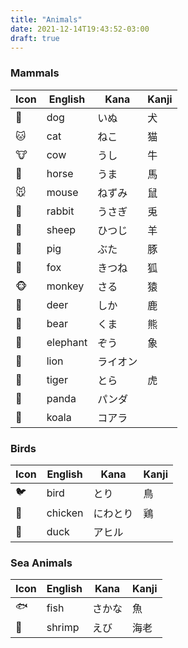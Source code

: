 ```yaml
---
title: "Animals"
date: 2021-12-14T19:43:52-03:00
draft: true
---
```

### Mammals
| Icon | English  | Kana     | Kanji |
|------|----------|----------|-------|
| 🐶   | dog      | いぬ     | 犬    |
| 🐱   | cat      | ねこ     | 猫    |
| 🐮   | cow      | うし     | 牛    |
| 🐴   | horse    | うま     | 馬    |
| 🐭   | mouse    | ねずみ   | 鼠    |
| 🐰   | rabbit   | うさぎ   | 兎    |
| 🐑   | sheep    | ひつじ   | 羊    |
| 🐷   | pig      | ぶた     | 豚    |
| 🦊   | fox      | きつね   | 狐    |
| 🐵   | monkey   | さる     | 猿    |
| 🦌   | deer     | しか     | 鹿    |
| 🐻   | bear     | くま     | 熊    |
| 🐘   | elephant | ぞう     | 象    |
| 🦁   | lion     | ライオン |       |
| 🐯   | tiger    | とら     | 虎    |
| 🐼   | panda    | パンダ   |       |
| 🐨   | koala    | コアラ   |       |

### Birds
| Icon | English | Kana     | Kanji |
|------|---------|----------|-------|
| 🐦   | bird    | とり     | 鳥    |
| 🐔   | chicken | にわとり | 鶏    |
| 🦆   | duck    | アヒル   |       |

### Sea Animals
| Icon | English | Kana   | Kanji |
|------|---------|--------|-------|
| 🐟   | fish    | さかな | 魚    |
| 🦐   | shrimp  | えび   | 海老  |
